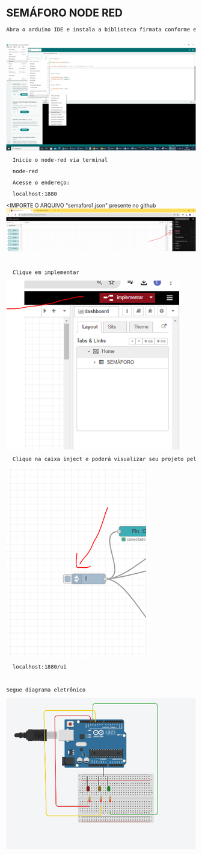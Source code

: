 # SEMÁFORO NODE RED

<pre>
Abra o arduíno IDE e instala a biblioteca firmata conforme exemplo e depois carregue o código standard firmata
  
</pre>

<img src="04.png">
<PRE>
  Inicie o node-red via terminal
</PRE>
<pre>
  node-red
</pre>

<pre>
  Acesse o endereço:
</pre>

<pre>
  localhost:1880
</pre>

<IMPORTE O ARQUIVO "semaforo1.json" presente no github
<img src="01.PNG">

<br>
<pre>
  Clique em implementar
</pre>
<img src="02.PNG">

<pre>
  Clique na caixa inject e poderá visualizar seu projeto pelo link :
</pre>
<img src="03.PNG">
 
<pre>
  localhost:1880/ui
</pre>
<br>
<pre>
Segue diagrama eletrônico 
</pre>
<img src="05.PNG">


